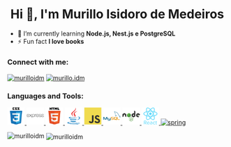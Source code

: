 <h1 align="center">Hi 👋, I'm Murillo Isidoro de Medeiros</h1>

- 🌱 I’m currently learning **Node.js, Nest.js e PostgreSQL**
- ⚡ Fun fact **I love books**

<h3 align="left">Connect with me:</h3>
<p align="left">
<a href="https://linkedin.com/in/murilloidm" target="blank"><img align="center" src="https://cdn.jsdelivr.net/npm/simple-icons@3.0.1/icons/linkedin.svg" alt="murilloidm" height="30" width="40" /></a>
<a href="https://instagram.com/murillo.idm" target="blank"><img align="center" src="https://cdn.jsdelivr.net/npm/simple-icons@3.0.1/icons/instagram.svg" alt="murillo.idm" height="30" width="40" /></a>
</p>

<h3 align="left">Languages and Tools:</h3>
<p align="left"> <a href="https://www.w3schools.com/css/" target="_blank"> <img src="https://raw.githubusercontent.com/devicons/devicon/master/icons/css3/css3-original-wordmark.svg" alt="css3" width="40" height="40"/> </a> <a href="https://expressjs.com" target="_blank"> <img src="https://raw.githubusercontent.com/devicons/devicon/master/icons/express/express-original-wordmark.svg" alt="express" width="40" height="40"/> </a> <a href="https://www.w3.org/html/" target="_blank"> <img src="https://raw.githubusercontent.com/devicons/devicon/master/icons/html5/html5-original-wordmark.svg" alt="html5" width="40" height="40"/> </a> <a href="https://www.java.com" target="_blank"> <img src="https://raw.githubusercontent.com/devicons/devicon/master/icons/java/java-original.svg" alt="java" width="40" height="40"/> </a> <a href="https://developer.mozilla.org/en-US/docs/Web/JavaScript" target="_blank"> <img src="https://raw.githubusercontent.com/devicons/devicon/master/icons/javascript/javascript-original.svg" alt="javascript" width="40" height="40"/> </a> <a href="https://www.mysql.com/" target="_blank"> <img src="https://raw.githubusercontent.com/devicons/devicon/master/icons/mysql/mysql-original-wordmark.svg" alt="mysql" width="40" height="40"/> </a> <a href="https://nodejs.org" target="_blank"> <img src="https://raw.githubusercontent.com/devicons/devicon/master/icons/nodejs/nodejs-original-wordmark.svg" alt="nodejs" width="40" height="40"/> </a> <a href="https://reactjs.org/" target="_blank"> <img src="https://raw.githubusercontent.com/devicons/devicon/master/icons/react/react-original-wordmark.svg" alt="react" width="40" height="40"/> </a> <a href="https://spring.io/" target="_blank"> <img src="https://www.vectorlogo.zone/logos/springio/springio-icon.svg" alt="spring" width="40" height="40"/> </a> </p>

<p><img align="left" src="https://github-readme-stats.vercel.app/api/top-langs?username=murilloidm&show_icons=true&locale=en&layout=compact" alt="murilloidm" /></p>

<p>&nbsp;<img align="center" src="https://github-readme-stats.vercel.app/api?username=murilloidm&show_icons=true&locale=en" alt="murilloidm" /></p>

